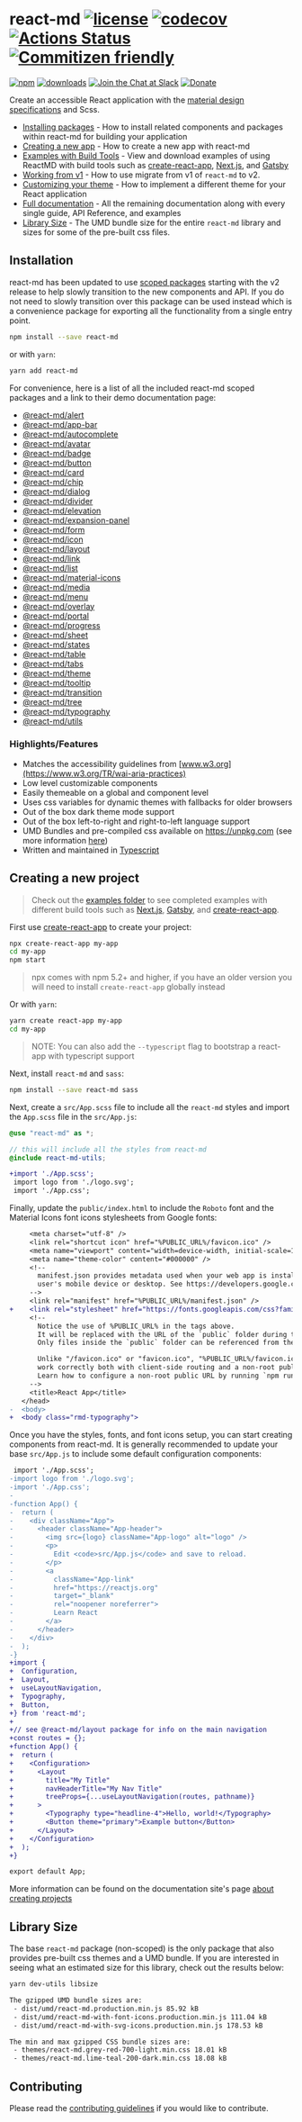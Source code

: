# react-md [![license](https://img.shields.io/npm/l/react-md)](https://github.com/mlaursen/react-md/blob/main/LICENSE) [![codecov](https://codecov.io/gh/mlaursen/react-md/branch/main/graph/badge.svg)](https://codecov.io/gh/mlaursen/react-md) [![Actions Status](https://github.com/mlaursen/react-md/workflows/Build,%20Lint,%20and%20Test/badge.svg)](https://github.com/mlaursen/react-md/actions) [![Commitizen friendly](https://img.shields.io/badge/commitizen-friendly-brightgreen.svg)](https://commitizen.github.io/cz-cli/)

[![npm](https://img.shields.io/npm/v/react-md)](https://www.npmjs.com/package/react-md)
[![downloads](https://img.shields.io/npm/dw/react-md)](https://www.npmjs.com/package/react-md)
[![Join the Chat at Slack](https://react-md.herokuapp.com/badge.svg)](https://react-md.herokuapp.com)
[![Donate](https://img.shields.io/badge/donate-paypal-blue.svg?style=flat-square)](https://paypal.me/mlaursen03)

Create an accessible React application with the
[material design specifications](https://material.io/design/) and Scss.

- [Installing packages](https://react-md.dev/guides/installation) - How to
  install related components and packages within react-md for building your
  application
- [Creating a new app](https://react-md.dev/guides/creating-a-new-app) - How to
  create a new app with react-md
- [Examples with Build Tools](https://github.com/mlaursen/react-md/tree/main/examples) -
  View and download examples of using ReactMD with build tools such as
  [create-react-app], [Next.js], and [Gatsby]
- [Working from v1](https://react-md.dev/guides/working-with-v1) - How to use
  migrate from v1 of `react-md` to v2.
- [Customizing your theme](https://react-md.dev/guides/customizing-your-theme) -
  How to implement a different theme for your React application
- [Full documentation](https://react-md.dev) - All the remaining documentation
  along with every single guide, API Reference, and examples
- [Library Size](#library-size) - The UMD bundle size for the entire `react-md`
  library and sizes for some of the pre-built css files.

## Installation

react-md has been updated to use
[scoped packages](https://react-md.dev/guides/scoped-packages) starting with the
v2 release to help slowly transition to the new components and API. If you do
not need to slowly transition over this package can be used instead which is a
convenience package for exporting all the functionality from a single entry
point.

```sh
npm install --save react-md
```

or with `yarn`:

```sh
yarn add react-md
```

For convenience, here is a list of all the included react-md scoped packages and
a link to their demo documentation page:

- [@react-md/alert](https://react-md.dev/packages/alert/demos)
- [@react-md/app-bar](https://react-md.dev/packages/app-bar/demos)
- [@react-md/autocomplete](https://react-md.dev/packages/autocomplete/demos)
- [@react-md/avatar](https://react-md.dev/packages/avatar/demos)
- [@react-md/badge](https://react-md.dev/packages/badge/demos)
- [@react-md/button](https://react-md.dev/packages/button/demos)
- [@react-md/card](https://react-md.dev/packages/card/demos)
- [@react-md/chip](https://react-md.dev/packages/chip/demos)
- [@react-md/dialog](https://react-md.dev/packages/dialog/demos)
- [@react-md/divider](https://react-md.dev/packages/divider/demos)
- [@react-md/elevation](https://react-md.dev/packages/elevation/demos)
- [@react-md/expansion-panel](https://react-md.dev/packages/expansion-panel/demos)
- [@react-md/form](https://react-md.dev/packages/form/demos)
- [@react-md/icon](https://react-md.dev/packages/icon/demos)
- [@react-md/layout](https://react-md.dev/packages/layout/demos)
- [@react-md/link](https://react-md.dev/packages/link/demos)
- [@react-md/list](https://react-md.dev/packages/list/demos)
- [@react-md/material-icons](https://react-md.dev/packages/material-icons/demos)
- [@react-md/media](https://react-md.dev/packages/media/demos)
- [@react-md/menu](https://react-md.dev/packages/menu/demos)
- [@react-md/overlay](https://react-md.dev/packages/overlay/demos)
- [@react-md/portal](https://react-md.dev/packages/portal/demos)
- [@react-md/progress](https://react-md.dev/packages/progress/demos)
- [@react-md/sheet](https://react-md.dev/packages/sheet/demos)
- [@react-md/states](https://react-md.dev/packages/states/demos)
- [@react-md/table](https://react-md.dev/packages/table/demos)
- [@react-md/tabs](https://react-md.dev/packages/tabs/demos)
- [@react-md/theme](https://react-md.dev/packages/theme/demos)
- [@react-md/tooltip](https://react-md.dev/packages/tooltip/demos)
- [@react-md/transition](https://react-md.dev/packages/transition/demos)
- [@react-md/tree](https://react-md.dev/packages/tree/demos)
- [@react-md/typography](https://react-md.dev/packages/typography/demos)
- [@react-md/utils](https://react-md.dev/packages/utils/demos)

### Highlights/Features

- Matches the accessibility guidelines from
  [www.w3.org](https://www.w3.org/TR/wai-aria-practices)
- Low level customizable components
- Easily themeable on a global and component level
- Uses css variables for dynamic themes with fallbacks for older browsers
- Out of the box dark theme mode support
- Out of the box left-to-right and right-to-left language support
- UMD Bundles and pre-compiled css available on https://unpkg.com (see more
  information [here](https://react-md.dev/guides/cdn-links))
- Written and maintained in [Typescript]

## Creating a new project

> Check out the [examples folder](./examples) to see completed examples with
> different build tools such as [Next.js], [Gatsby], and [create-react-app].

First use [create-react-app] to create your project:

```sh
npx create-react-app my-app
cd my-app
npm start
```

> npx comes with npm 5.2+ and higher, if you have an older version you will need
> to install `create-react-app` globally instead

Or with `yarn`:

```sh
yarn create react-app my-app
cd my-app
```

> NOTE: You can also add the `--typescript` flag to bootstrap a react-app with
> typescript support

Next, install `react-md` and `sass`:

```sh
npm install --save react-md sass
```

Next, create a `src/App.scss` file to include all the `react-md` styles and
import the `App.scss` file in the `src/App.js`:

```scss
@use "react-md" as *;

// this will include all the styles from react-md
@include react-md-utils;
```

```diff
+import './App.scss';
 import logo from './logo.svg';
 import './App.css';
```

Finally, update the `public/index.html` to include the `Roboto` font and the
Material Icons font icons stylesheets from Google fonts:

```diff
     <meta charset="utf-8" />
     <link rel="shortcut icon" href="%PUBLIC_URL%/favicon.ico" />
     <meta name="viewport" content="width=device-width, initial-scale=1" />
     <meta name="theme-color" content="#000000" />
     <!--
       manifest.json provides metadata used when your web app is installed on a
       user's mobile device or desktop. See https://developers.google.com/web/fundamentals/web-app-manifest/
     -->
     <link rel="manifest" href="%PUBLIC_URL%/manifest.json" />
+    <link rel="stylesheet" href="https://fonts.googleapis.com/css?family=Roboto:300,400,500,700|Material+Icons">
     <!--
       Notice the use of %PUBLIC_URL% in the tags above.
       It will be replaced with the URL of the `public` folder during the build.
       Only files inside the `public` folder can be referenced from the HTML.

       Unlike "/favicon.ico" or "favicon.ico", "%PUBLIC_URL%/favicon.ico" will
       work correctly both with client-side routing and a non-root public URL.
       Learn how to configure a non-root public URL by running `npm run build`.
     -->
     <title>React App</title>
   </head>
-  <body>
+  <body class="rmd-typography">
```

Once you have the styles, fonts, and font icons setup, you can start creating
components from react-md. It is generally recommended to update your base
`src/App.js` to include some default configuration components:

```diff
 import './App.scss';
-import logo from './logo.svg';
-import './App.css';
-
-function App() {
-  return (
-    <div className="App">
-      <header className="App-header">
-        <img src={logo} className="App-logo" alt="logo" />
-        <p>
-          Edit <code>src/App.js</code> and save to reload.
-        </p>
-        <a
-          className="App-link"
-          href="https://reactjs.org"
-          target="_blank"
-          rel="noopener noreferrer">
-          Learn React
-        </a>
-      </header>
-    </div>
-  );
-}
+import {
+  Configuration,
+  Layout,
+  useLayoutNavigation,
+  Typography,
+  Button,
+} from 'react-md';
+
+// see @react-md/layout package for info on the main navigation
+const routes = {};
+function App() {
+  return (
+    <Configuration>
+      <Layout
+        title="My Title"
+        navHeaderTitle="My Nav Title"
+        treeProps={...useLayoutNavigation(routes, pathname)}
+      >
+        <Typography type="headline-4">Hello, world!</Typography>
+        <Button theme="primary">Example button</Button>
+      </Layout>
+    </Configuration>
+  );
+}

export default App;
```

More information can be found on the documentation site's page
[about creating projects](https://react-md.dev/guides/installation)

## Library Size

The base `react-md` package (non-scoped) is the only package that also provides
pre-built css themes and a UMD bundle. If you are interested in seeing what an
estimated size for this library, check out the results below:

```sh
yarn dev-utils libsize

The gzipped UMD bundle sizes are:
 - dist/umd/react-md.production.min.js 85.92 kB
 - dist/umd/react-md-with-font-icons.production.min.js 111.04 kB
 - dist/umd/react-md-with-svg-icons.production.min.js 178.53 kB

The min and max gzipped CSS bundle sizes are:
 - themes/react-md.grey-red-700-light.min.css 18.01 kB
 - themes/react-md.lime-teal-200-dark.min.css 18.08 kB
```

## Contributing

Please read the [contributing guidelines](./.github/CONTRIBUTING.md) if you
would like to contribute.

[typescript]: https://www.typescriptlang.org/
[next.js]: https://nextjs.org/
[gatsby]: https://www.gatsbyjs.org
[create-react-app]: https://facebook.github.io/create-react-app
